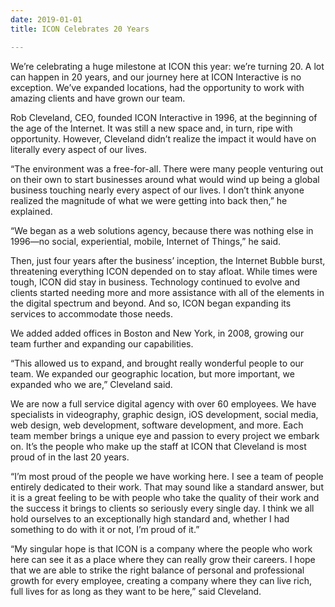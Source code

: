 ```yaml
---
date: 2019-01-01
title: ICON Celebrates 20 Years

---
```

We’re celebrating a huge milestone at ICON this year: we’re turning 20. A lot can happen in 20 years, and our journey here at ICON Interactive is no exception. We’ve expanded locations, had the opportunity to work with amazing clients and have grown our team.

Rob Cleveland, CEO, founded ICON Interactive in 1996, at the beginning of the age of the Internet. It was still a new space and, in turn, ripe with opportunity. However, Cleveland didn’t realize the impact it would have on literally every aspect of our lives.

“The environment was a free-for-all. There were many people venturing out on their own to start businesses around what would wind up being a global business touching nearly every aspect of our lives. I don’t think anyone realized the magnitude of what we were getting into back then,” he explained.

“We began as a web solutions agency, because there was nothing else in 1996—no social, experiential, mobile, Internet of Things,” he said.

Then, just four years after the business’ inception, the Internet Bubble burst, threatening everything ICON depended on to stay afloat. While times were tough, ICON did stay in business. Technology continued to evolve and clients started needing more and more assistance with all of the elements in the digital spectrum and beyond. And so, ICON began expanding its services to accommodate those needs.

We added added offices in Boston and New York, in 2008, growing our team further and expanding our capabilities.

“This allowed us to expand, and brought really wonderful people to our team. We expanded our geographic location, but more important, we expanded who we are,” Cleveland said.

We are now a full service digital agency with over 60 employees. We have specialists in videography, graphic design, iOS development, social media, web design, web development, software development, and more. Each team member brings a unique eye and passion to every project we embark on. It’s the people who make up the staff at ICON that Cleveland is most proud of in the last 20 years.

“I’m most proud of the people we have working here. I see a team of people entirely dedicated to their work. That may sound like a standard answer, but it is a great feeling to be with people who take the quality of their work and the success it brings to clients so seriously every single day. I think we all hold ourselves to an exceptionally high standard and, whether I had something to do with it or not, I’m proud of it.”

“My singular hope is that ICON is a company where the people who work here can see it as a place where they can really grow their careers. I hope that we are able to strike the right balance of personal and professional growth for every employee, creating a company where they can live rich, full lives for as long as they want to be here,” said Cleveland.